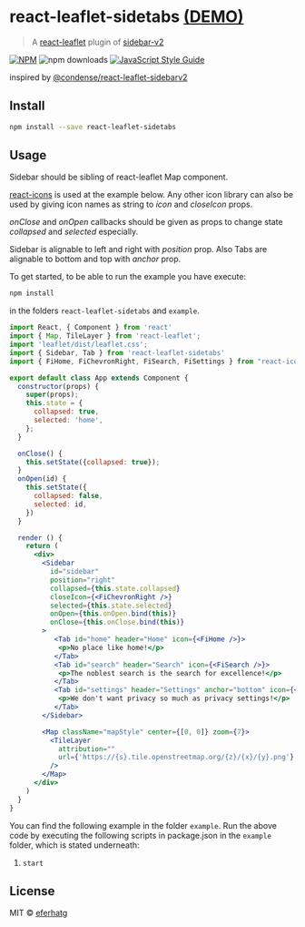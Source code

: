 # react-leaflet-sidetabs [(DEMO)](https://eferhatg.com/react-leaflet-sidetabs/)

> A [react-leaflet](https://github.com/PaulLeCam/react-leaflet) plugin of [sidebar-v2](https://github.com/Turbo87/sidebar-v2)

[![NPM](https://img.shields.io/npm/v/react-leaflet-sidetabs.svg)](https://www.npmjs.com/package/react-leaflet-sidetabs) ![npm downloads](https://img.shields.io/npm/dw/react-leaflet-sidetabs) [![JavaScript Style Guide](https://img.shields.io/badge/code_style-standard-brightgreen.svg)](https://standardjs.com)

inspired by [@condense/react-leaflet-sidebarv2](https://github.com/condense/react-leaflet-sidebarv2)



## Install

```bash
npm install --save react-leaflet-sidetabs
```

## Usage

Sidebar should be sibling of react-leaflet Map component. 

[react-icons](https://github.com/react-icons/react-icons) is used at the example below. Any other icon library can also be used by giving icon names as string to *icon* and *closeIcon* props. 

*onClose* and *onOpen* callbacks should be given as props to change state *collapsed* and *selected* especially.

Sidebar is alignable to left and right with *position* prop. Also Tabs are alignable to bottom and top with *anchor* prop.

To get started, to be able to run the example you have execute:
```bash
npm install
```
in the folders ```react-leaflet-sidetabs``` and ```example```.

```jsx
import React, { Component } from 'react'
import { Map, TileLayer } from 'react-leaflet';
import 'leaflet/dist/leaflet.css';
import { Sidebar, Tab } from 'react-leaflet-sidetabs'
import { FiHome, FiChevronRight, FiSearch, FiSettings } from "react-icons/fi";

export default class App extends Component {
  constructor(props) {
    super(props);
    this.state = {
      collapsed: true,
      selected: 'home',
    };
  }

  onClose() {
    this.setState({collapsed: true});
  }
  onOpen(id) {
    this.setState({
      collapsed: false,
      selected: id,
    })
  }

  render () {
    return (
      <div>
        <Sidebar
          id="sidebar"
          position="right"
          collapsed={this.state.collapsed}
          closeIcon={<FiChevronRight />}
          selected={this.state.selected}
          onOpen={this.onOpen.bind(this)}
          onClose={this.onClose.bind(this)}
        >
           <Tab id="home" header="Home" icon={<FiHome />}>
            <p>No place like home!</p>
           </Tab>
           <Tab id="search" header="Search" icon={<FiSearch />}>
            <p>The noblest search is the search for excellence!</p>
           </Tab>
           <Tab id="settings" header="Settings" anchor="bottom" icon={<FiSettings />}>
            <p>We don't want privacy so much as privacy settings!</p>
           </Tab>           
        </Sidebar>

        <Map className="mapStyle" center={[0, 0]} zoom={7}>
          <TileLayer
            attribution=""
            url={'https://{s}.tile.openstreetmap.org/{z}/{x}/{y}.png'}
          />
        </Map>
      </div>
    )
  }
}
```

You can find the following example in the folder ```example```. Run the above code by executing the following scripts in package.json in the ```example``` folder, which is stated underneath:

1) ```start```


## License

MIT © [eferhatg](https://github.com/eferhatg)
